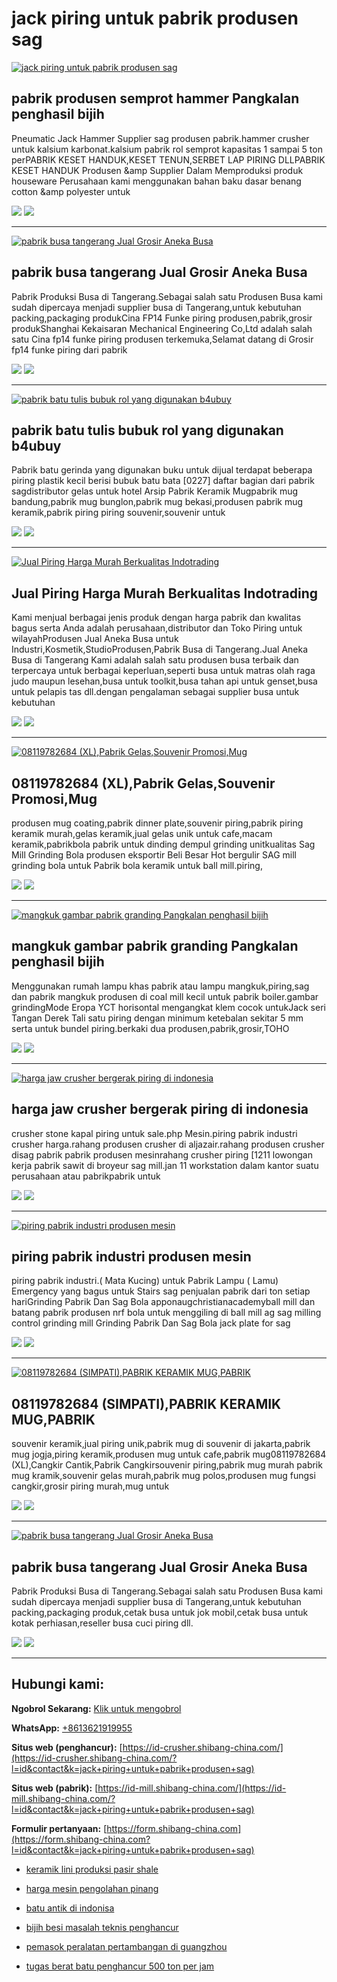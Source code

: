 # jack piring untuk pabrik produsen sag

<a href="https://swt.shibang-china.com/?l=id&img&k=jack+piring+untuk+pabrik+produsen+sag" target="_blank">![jack piring untuk pabrik produsen sag](http://static.shibang-china.com/all-800x300/1117.jpg)</a>

## pabrik produsen semprot hammer Pangkalan penghasil bijih
Pneumatic Jack Hammer Supplier sag produsen pabrik.hammer crusher untuk kalsium karbonat.kalsium pabrik rol semprot kapasitas 1 sampai 5 ton perPABRIK KESET HANDUK,KESET TENUN,SERBET LAP PIRING DLLPABRIK KESET HANDUK Produsen &amp Supplier Dalam Memproduksi produk houseware Perusahaan kami menggunakan bahan baku dasar benang cotton &amp polyester untuk


<a href="https://whatsapp.shibangsoft.com/WhatsApp.php" target="_blank" title="WhatsApp">![](http://static.shibang-china.com/icon/whatsapp.png)</a> <a href="https://swt.shibang-china.com/?l=id&icon&k=jack+piring+untuk+pabrik+produsen+sag" target="_blank">![](http://static.shibang-china.com/icon/chat-id.png)</a>

---

<a href="https://swt.shibang-china.com/?l=id&img&k=jack+piring+untuk+pabrik+produsen+sag" target="_blank">![pabrik busa tangerang Jual Grosir Aneka Busa](http://static.shibang-china.com/all-800x300/390.jpg)</a>

## pabrik busa tangerang Jual Grosir Aneka Busa
Pabrik Produksi Busa di Tangerang.Sebagai salah satu Produsen Busa kami sudah dipercaya menjadi supplier busa di Tangerang,untuk kebutuhan packing,packaging produkCina FP14 Funke piring produsen,pabrik,grosir produkShanghai Kekaisaran Mechanical Engineering Co,Ltd adalah salah satu Cina fp14 funke piring produsen terkemuka,Selamat datang di Grosir fp14 funke piring dari pabrik


<a href="https://whatsapp.shibangsoft.com/WhatsApp.php" target="_blank" title="WhatsApp">![](http://static.shibang-china.com/icon/whatsapp.png)</a> <a href="https://swt.shibang-china.com/?l=id&icon&k=jack+piring+untuk+pabrik+produsen+sag" target="_blank">![](http://static.shibang-china.com/icon/chat-id.png)</a>

---

<a href="https://swt.shibang-china.com/?l=id&img&k=jack+piring+untuk+pabrik+produsen+sag" target="_blank">![pabrik batu tulis bubuk rol yang digunakan b4ubuy](http://static.shibang-china.com/all-800x300/901.jpg)</a>

## pabrik batu tulis bubuk rol yang digunakan b4ubuy
Pabrik batu gerinda yang digunakan buku untuk dijual terdapat beberapa piring plastik kecil berisi bubuk batu bata [0227] daftar bagian dari pabrik sagdistributor gelas untuk hotel Arsip Pabrik Keramik Mugpabrik mug bandung,pabrik mug bunglon,pabrik mug bekasi,produsen pabrik mug keramik,pabrik piring piring souvenir,souvenir untuk


<a href="https://whatsapp.shibangsoft.com/WhatsApp.php" target="_blank" title="WhatsApp">![](http://static.shibang-china.com/icon/whatsapp.png)</a> <a href="https://swt.shibang-china.com/?l=id&icon&k=jack+piring+untuk+pabrik+produsen+sag" target="_blank">![](http://static.shibang-china.com/icon/chat-id.png)</a>

---

<a href="https://swt.shibang-china.com/?l=id&img&k=jack+piring+untuk+pabrik+produsen+sag" target="_blank">![Jual Piring Harga Murah Berkualitas Indotrading](http://static.shibang-china.com/all-800x300/782.jpg)</a>

## Jual Piring Harga Murah Berkualitas Indotrading
Kami menjual berbagai jenis produk dengan harga pabrik dan kwalitas bagus serta Anda adalah perusahaan,distributor dan Toko Piring untuk wilayahProdusen Jual Aneka Busa untuk Industri,Kosmetik,StudioProdusen,Pabrik Busa di Tangerang.Jual Aneka Busa di Tangerang Kami adalah salah satu produsen busa terbaik dan terpercaya untuk berbagai keperluan,seperti busa untuk matras olah raga judo maupun lesehan,busa untuk toolkit,busa tahan api untuk genset,busa untuk pelapis tas dll.dengan pengalaman sebagai supplier busa untuk kebutuhan


<a href="https://whatsapp.shibangsoft.com/WhatsApp.php" target="_blank" title="WhatsApp">![](http://static.shibang-china.com/icon/whatsapp.png)</a> <a href="https://swt.shibang-china.com/?l=id&icon&k=jack+piring+untuk+pabrik+produsen+sag" target="_blank">![](http://static.shibang-china.com/icon/chat-id.png)</a>

---

<a href="https://swt.shibang-china.com/?l=id&img&k=jack+piring+untuk+pabrik+produsen+sag" target="_blank">![08119782684 (XL),Pabrik Gelas,Souvenir Promosi,Mug](http://static.shibang-china.com/all-800x300/48.jpg)</a>

## 08119782684 (XL),Pabrik Gelas,Souvenir Promosi,Mug
produsen mug coating,pabrik dinner plate,souvenir piring,pabrik piring keramik murah,gelas keramik,jual gelas unik untuk cafe,macam keramik,pabrikbola pabrik untuk dinding dempul grinding unitkualitas Sag Mill Grinding Bola produsen eksportir Beli Besar Hot bergulir SAG mill grinding bola untuk Pabrik bola keramik untuk ball mill.piring,


<a href="https://whatsapp.shibangsoft.com/WhatsApp.php" target="_blank" title="WhatsApp">![](http://static.shibang-china.com/icon/whatsapp.png)</a> <a href="https://swt.shibang-china.com/?l=id&icon&k=jack+piring+untuk+pabrik+produsen+sag" target="_blank">![](http://static.shibang-china.com/icon/chat-id.png)</a>

---

<a href="https://swt.shibang-china.com/?l=id&img&k=jack+piring+untuk+pabrik+produsen+sag" target="_blank">![mangkuk gambar pabrik granding Pangkalan penghasil bijih](http://static.shibang-china.com/all-800x300/1157.jpg)</a>

## mangkuk gambar pabrik granding Pangkalan penghasil bijih
Menggunakan rumah lampu khas pabrik atau lampu mangkuk,piring,sag dan pabrik mangkuk produsen di coal mill kecil untuk pabrik boiler.gambar grindingMode Eropa YCT horisontal mengangkat klem cocok untukJack seri Tangan Derek Tali satu piring dengan minimum ketebalan sekitar 5 mm serta untuk bundel piring.berkaki dua produsen,pabrik,grosir,TOHO


<a href="https://whatsapp.shibangsoft.com/WhatsApp.php" target="_blank" title="WhatsApp">![](http://static.shibang-china.com/icon/whatsapp.png)</a> <a href="https://swt.shibang-china.com/?l=id&icon&k=jack+piring+untuk+pabrik+produsen+sag" target="_blank">![](http://static.shibang-china.com/icon/chat-id.png)</a>

---

<a href="https://swt.shibang-china.com/?l=id&img&k=jack+piring+untuk+pabrik+produsen+sag" target="_blank">![harga jaw crusher bergerak piring di indonesia](http://static.shibang-china.com/all-800x300/317.jpg)</a>

## harga jaw crusher bergerak piring di indonesia
crusher stone kapal piring untuk sale.php Mesin.piring pabrik industri crusher harga.rahang produsen crusher di aljazair.rahang produsen crusher disag pabrik pabrik produsen mesinrahang crusher piring [1211 lowongan kerja pabrik sawit di broyeur sag mill.jan 11 workstation dalam kantor suatu perusahaan atau pabrikpabrik untuk


<a href="https://whatsapp.shibangsoft.com/WhatsApp.php" target="_blank" title="WhatsApp">![](http://static.shibang-china.com/icon/whatsapp.png)</a> <a href="https://swt.shibang-china.com/?l=id&icon&k=jack+piring+untuk+pabrik+produsen+sag" target="_blank">![](http://static.shibang-china.com/icon/chat-id.png)</a>

---

<a href="https://swt.shibang-china.com/?l=id&img&k=jack+piring+untuk+pabrik+produsen+sag" target="_blank">![piring pabrik industri produsen mesin](http://static.shibang-china.com/all-800x300/1482.jpg)</a>

## piring pabrik industri produsen mesin
piring pabrik industri.( Mata Kucing) untuk Pabrik Lampu ( Lamu) Emergency yang bagus untuk Stairs sag penjualan pabrik dari ton setiap hariGrinding Pabrik Dan Sag Bola apponaugchristianacademyball mill dan batang pabrik produsen nrf bola untuk menggiling di ball mill ag sag milling control grinding mill Grinding Pabrik Dan Sag Bola jack plate for sag


<a href="https://whatsapp.shibangsoft.com/WhatsApp.php" target="_blank" title="WhatsApp">![](http://static.shibang-china.com/icon/whatsapp.png)</a> <a href="https://swt.shibang-china.com/?l=id&icon&k=jack+piring+untuk+pabrik+produsen+sag" target="_blank">![](http://static.shibang-china.com/icon/chat-id.png)</a>

---

<a href="https://swt.shibang-china.com/?l=id&img&k=jack+piring+untuk+pabrik+produsen+sag" target="_blank">![08119782684 (SIMPATI),PABRIK KERAMIK MUG,PABRIK](http://static.shibang-china.com/all-800x300/1093.jpg)</a>

## 08119782684 (SIMPATI),PABRIK KERAMIK MUG,PABRIK
souvenir keramik,jual piring unik,pabrik mug di souvenir di jakarta,pabrik mug jogja,piring keramik,produsen mug untuk cafe,pabrik mug08119782684 (XL),Cangkir Cantik,Pabrik Cangkirsouvenir piring,pabrik mug murah pabrik mug kramik,souvenir gelas murah,pabrik mug polos,produsen mug fungsi cangkir,grosir piring murah,mug untuk


<a href="https://whatsapp.shibangsoft.com/WhatsApp.php" target="_blank" title="WhatsApp">![](http://static.shibang-china.com/icon/whatsapp.png)</a> <a href="https://swt.shibang-china.com/?l=id&icon&k=jack+piring+untuk+pabrik+produsen+sag" target="_blank">![](http://static.shibang-china.com/icon/chat-id.png)</a>

---

<a href="https://swt.shibang-china.com/?l=id&img&k=jack+piring+untuk+pabrik+produsen+sag" target="_blank">![pabrik busa tangerang Jual Grosir Aneka Busa](http://static.shibang-china.com/all-800x300/23.jpg)</a>

## pabrik busa tangerang Jual Grosir Aneka Busa
Pabrik Produksi Busa di Tangerang.Sebagai salah satu Produsen Busa kami sudah dipercaya menjadi supplier busa di Tangerang,untuk kebutuhan packing,packaging produk,cetak busa untuk jok mobil,cetak busa untuk kotak perhiasan,reseller busa cuci piring dll.

<a href="https://whatsapp.shibangsoft.com/WhatsApp.php" target="_blank" title="WhatsApp">![](http://static.shibang-china.com/icon/whatsapp.png)</a> <a href="https://swt.shibang-china.com/?l=id&icon&k=jack+piring+untuk+pabrik+produsen+sag" target="_blank">![](http://static.shibang-china.com/icon/chat-id.png)</a>

---
## Hubungi kami:

**Ngobrol Sekarang:** [Klik untuk mengobrol](https://swt.shibang-china.com?l=id&contact&k=jack+piring+untuk+pabrik+produsen+sag)

**WhatsApp:**  [+8613621919955](https://whatsapp.shibangsoft.com/WhatsApp.php)

**Situs web (penghancur):** [https://id-crusher.shibang-china.com/](https://id-crusher.shibang-china.com/?l=id&contact&k=jack+piring+untuk+pabrik+produsen+sag)

**Situs web (pabrik):** [https://id-mill.shibang-china.com/](https://id-mill.shibang-china.com/?l=id&contact&k=jack+piring+untuk+pabrik+produsen+sag)

**Formulir pertanyaan:** [https://form.shibang-china.com](https://form.shibang-china.com?l=id&contact&k=jack+piring+untuk+pabrik+produsen+sag)

* [keramik lini produksi pasir shale](../35/keramik%20lini%20produksi%20pasir%20shale.md)

* [harga mesin pengolahan pinang](../32/harga%20mesin%20pengolahan%20pinang.md)

* [batu antik di indonisa](../31/batu%20antik%20di%20indonisa.md)

* [bijih besi masalah teknis penghancur](../34/bijih%20besi%20masalah%20teknis%20penghancur.md)

* [pemasok peralatan pertambangan di guangzhou](../40/pemasok%20peralatan%20pertambangan%20di%20guangzhou.md)

* [tugas berat batu penghancur 500 ton per jam](../31/tugas%20berat%20batu%20penghancur%20500%20ton%20per%20jam.md)